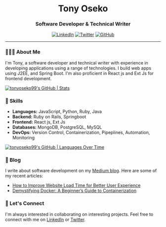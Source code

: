<div align="center">
  <h1>Tony Oseko</h1>
  <h3>Software Developer & Technical Writer</h3>
  <p>
    <a href="https://www.linkedin.com/in/tonny-oseko-8074a2152/"><img src="https://img.shields.io/badge/-LinkedIn-blue?style=flat-square&logo=Linkedin&logoColor=white&link=https://www.linkedin.com/in/tonny-oseko-8074a2152/" alt="LinkedIn"></a>
    <a href="https://twitter.com/TonyOseko"><img src="https://img.shields.io/twitter/follow/TonyOseko?style=flat-square&logo=twitter&logoColor=white&label=Follow" alt="Twitter"></a>
    <a href="https://github.com/TonyOseko"><img src="https://img.shields.io/github/followers/TonyOseko?style=flat-square&logo=github&logoColor=white&label=Follow" alt="GitHub"></a>
  </p>
</div>

---

### 👨🏻‍💻 About Me

I'm Tony, a software developer and technical writer with experience in developing applications using a range of technologies. I build web apps using J2EE, and Spring Boot. I'm also proficient in React js and Ext Js for frontend development.

[![tonyoseko99's GitHub | Stats](https://stats.quine.sh/tonyoseko99/github?theme=dark)](https://quine.sh?utm_source=widgets&utm_campaign=tonyoseko99)

### 🚀 Skills

- **Languages:** JavaScript, Python, Ruby, Java
- **Backend:** Ruby on Rails, Springboot
- **Frontend:** React js, Ext Js
- **Databases:** MongoDB, PostgreSQL, MySQL
- **DevOps:** Version Control, Containerization, Pipeplines, Automation, Monitoring

[![tonyoseko99's GitHub | Languages Over Time](https://stats.quine.sh/tonyoseko99/languages-over-time?theme=dark)](https://quine.sh?utm_source=widgets&utm_campaign=tonyoseko99)

### 📝 Blog

I write about software development on my [Medium blog](https://tonnyseko.medium.com/). Here are some of my recent articles:

- [How to Improve Website Load Time for Better User Experience](https://medium.com/@tonnyseko/how-to-improve-website-load-time-for-better-user-experience-a80538994e67)
- [Demystifying Docker: A Beginner’s Guide to Containerization](https://medium.com/@tonnyseko/demystifying-docker-a-beginners-guide-to-containerization-f07c8b7d9530)

### 🤝 Let's Connect

I'm always interested in collaborating on interesting projects. Feel free to connect with me on [LinkedIn](https://www.linkedin.com/in/tonny-oseko-8074a2152/) or [Twitter](https://twitter.com/TonyOseko).

